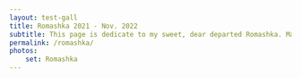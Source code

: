 ```yaml
---
layout: test-gall
title: Romashka 2021 - Nov. 2022
subtitle: This page is dedicate to my sweet, dear departed Romashka. May her feral spirit live on.
permalink: /romashka/
photos:
    set: Romashka
---
```


